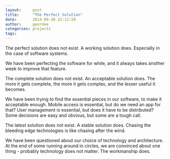 ```yaml
---
layout:     post
title:      "The Perfect Solution"
date:       2014-09-28 22:12:58
author:     geordee
categories: projects
tags:       
---
```


The perfect solution does not exist. A working solution does. Especially in the case of software systems.

We have been perfecting the software for while, and it always takes another week to improve that feature.

The complete solution does not exist. An acceptable solution does. The more it gets complete, the more it gets complex, and the lesser useful it becomes.

We have been trying to find the essential pieces in our software, to make it acceptable enough. Mobile access is essential, but do we need an app for that? User management is essential, but does it have to be distributed? Some decisions are easy and obvious, but some are a tough call.

The latest solution does not exist. A stable solution does. Chasing the bleeding edge technologies is like chasing after the wind.

We have been questioned about our choice of technology and architecture. At the end of some running around in circles, we are convinced about one thing - probably technology does not matter. The workmanship does.
